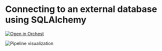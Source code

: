 # Connecting to an external database using SQLAlchemy

[![Open in Orchest](https://github.com/orchest/orchest-examples/raw/main/imgs/open_in_orchest.svg)](https://cloud.orchest.io/?import_url=https://github.com/astrojuanlu/orchest-sqlalchemy/)

![Pipeline visualization](https://pviz.orchest.io/?pipeline=https://github.com/astrojuanlu/orchest-sqlalchemy/blob/master/main.orchest)
